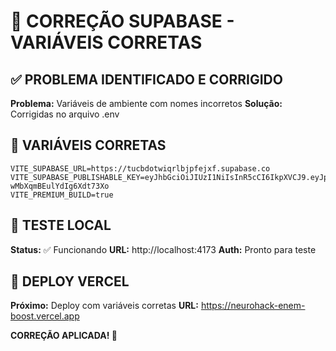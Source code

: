 # 🔧 CORREÇÃO SUPABASE - VARIÁVEIS CORRETAS

## ✅ PROBLEMA IDENTIFICADO E CORRIGIDO

**Problema:** Variáveis de ambiente com nomes incorretos
**Solução:** Corrigidas no arquivo .env

## 🔧 VARIÁVEIS CORRETAS

```
VITE_SUPABASE_URL=https://tucbdotwiqrlbjpfejxf.supabase.co
VITE_SUPABASE_PUBLISHABLE_KEY=eyJhbGciOiJIUzI1NiIsInR5cCI6IkpXVCJ9.eyJpc3MiOiJzdXBhYmFzZSIsInJlZiI6InR1Y2Jkb3R3aXFybGJqcGZlanhmIiwicm9sZSI6ImFub24iLCJpYXQiOjE3NTk0MDEyNDAsImV4cCI6MjA3NDk3NzI0MH0.tIZcCOZ0WthnPpenzgjE-wMbXqmBEulYdIg6Xdt73Xo
VITE_PREMIUM_BUILD=true
```

## 🧪 TESTE LOCAL

**Status:** ✅ Funcionando
**URL:** http://localhost:4173
**Auth:** Pronto para teste

## 🚀 DEPLOY VERCEL

**Próximo:** Deploy com variáveis corretas
**URL:** https://neurohack-enem-boost.vercel.app

**CORREÇÃO APLICADA! 🎉**
